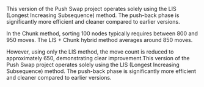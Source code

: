 This version of the Push Swap project operates solely using the LIS (Longest Increasing Subsequence) method. The push-back phase is significantly more efficient and cleaner compared to earlier versions.

In the Chunk method, sorting 100 nodes typically requires between 800 and 950 moves. The LIS + Chunk hybrid method averages around 850 moves.

However, using only the LIS method, the move count is reduced to approximately 650, demonstrating clear improvement.This version of the Push Swap project operates solely using the LIS (Longest Increasing Subsequence) method. The push-back phase is significantly more efficient and cleaner compared to earlier versions.
